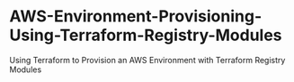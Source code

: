 # AWS-Environment-Provisioning-Using-Terraform-Registry-Modules
Using Terraform to Provision an AWS Environment with Terraform Registry Modules
